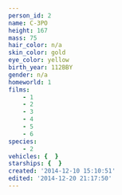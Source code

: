 ```yaml
---
person_id: 2
name: C-3PO
height: 167
mass: 75
hair_color: n/a
skin_color: gold
eye_color: yellow
birth_year: 112BBY
gender: n/a
homeworld: 1
films:
    - 1
    - 2
    - 3
    - 4
    - 5
    - 6
species:
    - 2
vehicles: {  }
starships: {  }
created: '2014-12-10 15:10:51'
edited: '2014-12-20 21:17:50'
---
```

